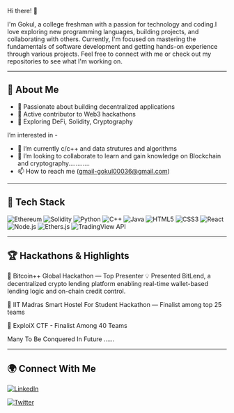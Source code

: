 Hi there! 👋

I'm Gokul, a college freshman with a passion for technology and coding.I love exploring new programming languages, building projects, and collaborating with others. Currently, I'm focused on mastering the fundamentals of software development and getting hands-on experience through various projects. 
Feel free to connect with me or check out my repositories to see what I'm working on. 

---

## 🧾 About Me

- 🔗 Passionate about building decentralized applications
- 🤝 Active contributor to Web3 hackathons
- 🧪 Exploring DeFi, Solidity, Cryptography

I’m interested in -  

- 🌱 I’m currently c/c++ and data strutures and algorithms
- 💞️ I’m looking to collaborate to learn and gain knowledge on Blockchain and cryptography............
- 📫 How to reach me (gmail-gokul00036@gmail.com)
<!---
Gokul-social/Gokul-social is a ✨ special ✨ repository because its `README.md` (this file) appears on your GitHub profile.
You can click the Preview link to take a look at your changes.
--->

---

## 🧰 Tech Stack

![Ethereum](https://img.shields.io/badge/Ethereum-3C3C3D?style=for-the-badge&logo=ethereum&logoColor=white)
![Solidity](https://img.shields.io/badge/Solidity-363636?style=for-the-badge&logo=solidity&logoColor=white)
![Python](https://img.shields.io/badge/Python-3776AB?style=for-the-badge&logo=python&logoColor=white)
![C++](https://img.shields.io/badge/C++-00599C?style=for-the-badge&logo=c%2B%2B&logoColor=white)
![Java](https://img.shields.io/badge/Java-ED8B00?style=for-the-badge&logo=java&logoColor=white)
![HTML5](https://img.shields.io/badge/HTML5-E34F26?style=for-the-badge&logo=html5&logoColor=white)
![CSS3](https://img.shields.io/badge/CSS3-1572B6?style=for-the-badge&logo=css3&logoColor=white)
![React](https://img.shields.io/badge/React-20232a?style=for-the-badge&logo=react&logoColor=61DAFB)
![Node.js](https://img.shields.io/badge/Node.js-339933?style=for-the-badge&logo=nodedotjs&logoColor=white)
![Ethers.js](https://img.shields.io/badge/Ethers.js-3C3C3D?style=for-the-badge&logo=ethereum&logoColor=white)
![TradingView API](https://img.shields.io/badge/TradingView-2294D1?style=for-the-badge&logo=tradingview&logoColor=white)



---

## 🏆 Hackathons & Highlights

🥇 Bitcoin++ Global Hackathon — Top Presenter
💡 Presented BitLend, a decentralized crypto lending platform enabling real-time wallet-based lending logic and on-chain credit control.

🏅 IIT Madras Smart Hostel For Student Hackathon — Finalist among top 25 teams

🏅 ExploiX CTF - Finalist Among 40 Teams

Many To Be Conquered In Future ......

---

## 🌍 Connect With Me

[![LinkedIn](https://img.shields.io/badge/LinkedIn-blue?style=flat&logo=linkedin&logoColor=white)]([https://www.linkedin.com/in/gokul-v-47878a311/])

[![Twitter](https://img.shields.io/badge/X-black?style=flat&logo=twitter&logoColor=white)]([https://x.com/Gokul_000])
